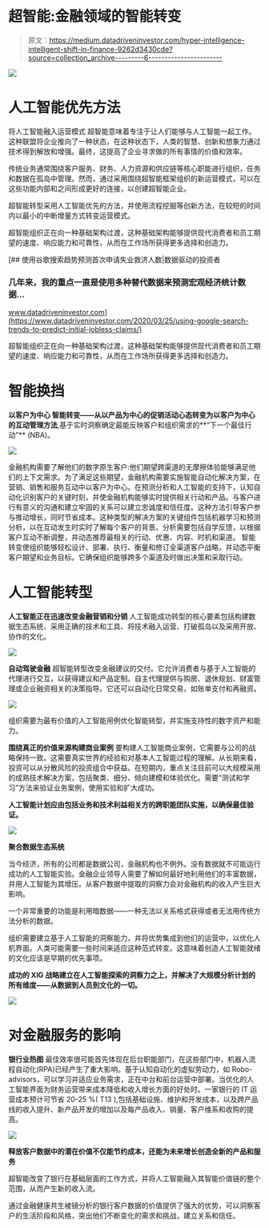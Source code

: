 # 超智能:金融领域的智能转变

> 原文：<https://medium.datadriveninvestor.com/hyper-intelligence-intelligent-shift-in-finance-9262d3430cde?source=collection_archive---------6----------------------->

![](img/e4daa8f57e13d191980adebbb0972796.png)

# 人工智能优先方法

将人工智能融入运营模式
超智能意味着专注于让人们能够与人工智能一起工作。这种联盟将企业推向了一种状态，在这种状态下，人类的智慧、创新和想象力通过技术得到解放和增强。最终，这提高了企业寻求做的所有事情的价值和效率。

传统业务通常围绕客户服务、财务、人力资源和供应链等核心职能进行组织，任务和数据在孤岛中管理。然而，通过采用围绕超智能框架组织的新运营模式，可以在这些功能内部和之间形成更好的连接，以创建超智能企业。

超智能转型采用人工智能优先的方法，并使用流程挖掘等创新方法，在较短的时间内以最小的中断增量方式转变运营模式。

超智能组织正在向一种基础架构过渡，这种基础架构能够提供现代消费者和员工期望的速度、响应能力和可靠性，从而在工作场所获得更多选择和创造力。

[](https://www.datadriveninvestor.com/2020/03/25/using-google-search-trends-to-predict-initial-jobless-claims/) [## 使用谷歌搜索趋势预测首次申请失业救济人数|数据驱动的投资者

### 几年来，我的重点一直是使用多种替代数据来预测宏观经济统计数据…

www.datadriveninvestor.com](https://www.datadriveninvestor.com/2020/03/25/using-google-search-trends-to-predict-initial-jobless-claims/) 

超智能组织正在向一种基础架构过渡，这种基础架构能够提供现代消费者和员工期望的速度、响应能力和可靠性，从而在工作场所获得更多选择和创造力。

# 智能换挡

**以客户为中心
智能转变——从以产品为中心的促销活动心态转变为以客户为中心的互动管理方法**,基于实时洞察确定最能反映客户和组织需求的**“下一个最佳行动”** (NBA)。

![](img/9f4076e47da8cc636e882d8e61e74b42.png)

金融机构需要了解他们的数字原生客户:他们期望跨渠道的无摩擦体验能够满足他们的上下文需求。为了满足这些期望，金融机构需要实施智能自动化解决方案，在营销、销售和服务互动中以客户为中心。在预测分析和人工智能的支持下，认知自动化识别客户的关键时刻，并使金融机构能够实时提供相关行动和产品。与客户进行有意义的沟通和建立牢固的关系可以建立忠诚度和信任度。这种方法引导客户参与推动增长，同时节省成本。这种类型的解决方案的关键组件包括机器学习和预测分析，以在互动发生时实时了解每个客户的背景。分析需要包括自学反馈，以根据客户互动不断调整，并动态推荐最相关的行动、优惠、内容、时机和渠道。
智能转变使组织能够轻松设计、部署、执行、衡量和修订全渠道客户战略，并动态平衡客户期望和业务目标。它确保组织能够跨多个渠道及时做出决策和采取行动。

# 人工智能转型

**人工智能正在迅速改变金融营销和分销** 人工智能成功转型的核心要素包括构建数据生态系统、采用正确的技术和工具、将技术融入运营、打破孤岛以及采用开放、协作的文化。

![](img/28f3b5e56c37dbe7ad99dcecd05471a7.png)

**自动驾驶金融** 超智能转型改变金融建议的交付。它允许消费者与基于人工智能的代理进行交互，以获得建议和产品定制。自主代理提供与购房、退休规划、财富管理或企业融资相关的决策指导。它还可以自动化日常交易，如账单支付和再融资。

![](img/822268b559127769ae227331da3bc95f.png)

组织需要为最有价值的人工智能用例优化智能转型，并实施支持性的数字资产和能力。

**围绕真正的价值来源构建商业案例** 要构建人工智能商业案例，它需要与公司的战略保持一致。这需要真实世界的经验和对基本人工智能过程的理解。从长期来看，投资可以从分散风险的投资组合中获益。在短期内，重点关注目前可以大规模采用的成熟技术解决方案，包括聚类、细分、倾向建模和体验优化。需要“测试和学习”方法来验证业务案例，使用实验和扩大成功。

**人工智能计划应由包括业务和技术利益相关方的跨职能团队实施，以确保最佳验证。**

![](img/1c3345da1d2ae03b49e05804bf917f08.png)

**聚合数据生态系统**

当今经济，所有的公司都是数据公司，金融机构也不例外。没有数据就不可能运行成功的人工智能实验。金融企业领导人需要了解如何最好地利用他们的丰富数据，并用人工智能为其增压。从客户数据中提取的洞察力会对金融机构的收入产生巨大影响。

一个非常重要的功能是利用暗数据——一种无法以关系格式获得或者无法用传统方法分析的数据。

组织需要建立基于人工智能的洞察能力，并将优势集成到他们的运营中，以优化人机界面。人类可能需要一些时间来适应这种范式转变。这意味着创造人工智能就绪的文化应该是早期的优先事项。

**成功的 XIG 战略建立在人工智能探索的洞察力之上，并解决了大规模分析计划的所有维度——从数据到人员到文化的一切。**

![](img/31ce2931150c2e0831f964ad93abf56c.png)

# 对金融服务的影响

**银行业热图** 最佳效率很可能首先体现在后台职能部门，在这些部门中，机器人流程自动化(RPA)已经产生了重大影响。基于认知自动化的虚拟劳动力，如 Robo-advisors，可以学习并适应业务需求，正在中台和前台运营中部署。当优化的人工智能界面为财务运营带来成本降低和收入增长方面的好处时。一家银行的 IT 运营成本预计可节省 20-25 %( T13 ),包括基础设施、维护和开发成本，以及跨产品线的收入提升、新产品开发的增加以及每产品收入、销量、客户维系和收购的提高。

![](img/aa6f47593ec4a47ee1b9e279ca0401b3.png)

**释放客户数据中的潜在价值不仅能节约成本，还能为未来增长创造全新的产品和服务**

超智能改变了银行在基础层面的工作方式，并将人工智能融入其智能价值链的整个范围，从而产生新的收入流。

通过金融健康共生棱镜分析的银行客户数据的价值提供了强大的优势，可以洞察客户的生活阶段和风格，突出他们不断变化的需求和挑战，建立关系和信任。